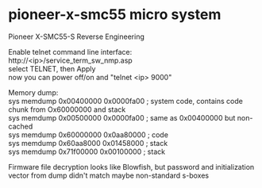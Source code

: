 # pioneer-x-smc55 micro system
Pioneer X-SMC55-S Reverse Engineering

Enable telnet command line interface:  
http://\<ip\>/service_term_sw_nmp.asp  
select TELNET, then Apply  
now you can power off/on and "telnet \<ip\> 9000"

Memory dump:  
sys memdump 0x00400000 0x0000fa00 ; system code, contains code chunk from Ox60000000 and stack  
sys memdump 0x00500000 0x0000fa00 ; same as 0x00400000 but non-cached  
sys memdump 0x60000000 0x0aa80000 ; code  
sys memdump 0x60aa8000 0x01458000 ; stack  
sys memdump 0x71f00000 0x00100000 ; stack  

Firmware file decryption looks like Blowfish, but password and initialization vector from dump didn't match maybe non-standard s-boxes
